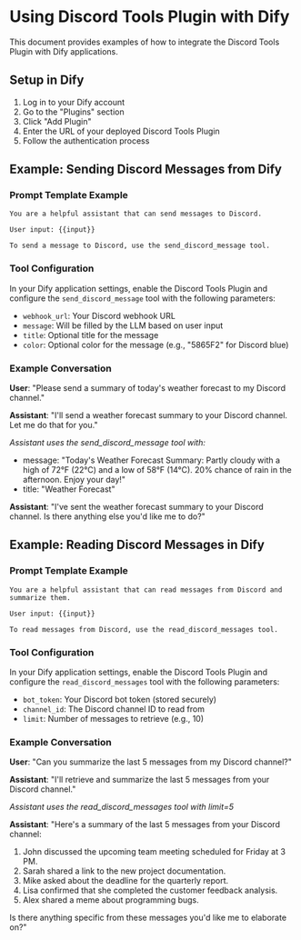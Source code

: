 # Using Discord Tools Plugin with Dify

This document provides examples of how to integrate the Discord Tools Plugin with Dify applications.

## Setup in Dify

1. Log in to your Dify account
2. Go to the "Plugins" section
3. Click "Add Plugin"
4. Enter the URL of your deployed Discord Tools Plugin
5. Follow the authentication process

## Example: Sending Discord Messages from Dify

### Prompt Template Example

```
You are a helpful assistant that can send messages to Discord.

User input: {{input}}

To send a message to Discord, use the send_discord_message tool.
```

### Tool Configuration

In your Dify application settings, enable the Discord Tools Plugin and configure the `send_discord_message` tool with the following parameters:

- `webhook_url`: Your Discord webhook URL
- `message`: Will be filled by the LLM based on user input
- `title`: Optional title for the message
- `color`: Optional color for the message (e.g., "5865F2" for Discord blue)

### Example Conversation

**User**: "Please send a summary of today's weather forecast to my Discord channel."

**Assistant**: "I'll send a weather forecast summary to your Discord channel. Let me do that for you."

*Assistant uses the send_discord_message tool with:*
- message: "Today's Weather Forecast Summary: Partly cloudy with a high of 72°F (22°C) and a low of 58°F (14°C). 20% chance of rain in the afternoon. Enjoy your day!"
- title: "Weather Forecast"

**Assistant**: "I've sent the weather forecast summary to your Discord channel. Is there anything else you'd like me to do?"

## Example: Reading Discord Messages in Dify

### Prompt Template Example

```
You are a helpful assistant that can read messages from Discord and summarize them.

User input: {{input}}

To read messages from Discord, use the read_discord_messages tool.
```

### Tool Configuration

In your Dify application settings, enable the Discord Tools Plugin and configure the `read_discord_messages` tool with the following parameters:

- `bot_token`: Your Discord bot token (stored securely)
- `channel_id`: The Discord channel ID to read from
- `limit`: Number of messages to retrieve (e.g., 10)

### Example Conversation

**User**: "Can you summarize the last 5 messages from my Discord channel?"

**Assistant**: "I'll retrieve and summarize the last 5 messages from your Discord channel."

*Assistant uses the read_discord_messages tool with limit=5*

**Assistant**: "Here's a summary of the last 5 messages from your Discord channel:

1. John discussed the upcoming team meeting scheduled for Friday at 3 PM.
2. Sarah shared a link to the new project documentation.
3. Mike asked about the deadline for the quarterly report.
4. Lisa confirmed that she completed the customer feedback analysis.
5. Alex shared a meme about programming bugs.

Is there anything specific from these messages you'd like me to elaborate on?"